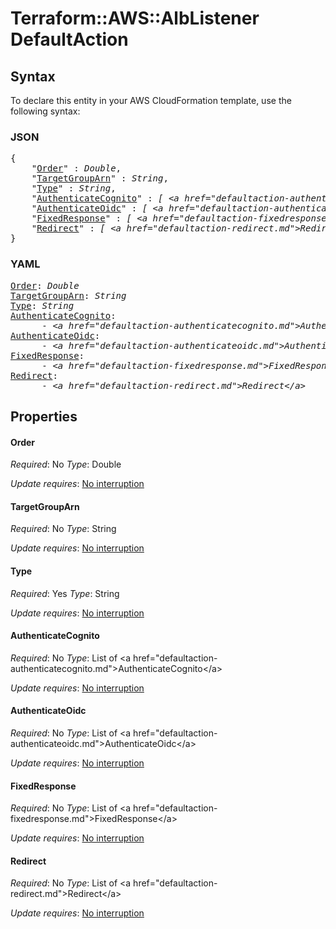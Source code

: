 # Terraform::AWS::AlbListener DefaultAction

## Syntax

To declare this entity in your AWS CloudFormation template, use the following syntax:

### JSON

<pre>
{
    "<a href="#order" title="Order">Order</a>" : <i>Double</i>,
    "<a href="#targetgrouparn" title="TargetGroupArn">TargetGroupArn</a>" : <i>String</i>,
    "<a href="#type" title="Type">Type</a>" : <i>String</i>,
    "<a href="#authenticatecognito" title="AuthenticateCognito">AuthenticateCognito</a>" : <i>[ &lt;a href=&#34;defaultaction-authenticatecognito.md&#34;&gt;AuthenticateCognito&lt;/a&gt;, ... ]</i>,
    "<a href="#authenticateoidc" title="AuthenticateOidc">AuthenticateOidc</a>" : <i>[ &lt;a href=&#34;defaultaction-authenticateoidc.md&#34;&gt;AuthenticateOidc&lt;/a&gt;, ... ]</i>,
    "<a href="#fixedresponse" title="FixedResponse">FixedResponse</a>" : <i>[ &lt;a href=&#34;defaultaction-fixedresponse.md&#34;&gt;FixedResponse&lt;/a&gt;, ... ]</i>,
    "<a href="#redirect" title="Redirect">Redirect</a>" : <i>[ &lt;a href=&#34;defaultaction-redirect.md&#34;&gt;Redirect&lt;/a&gt;, ... ]</i>
}
</pre>

### YAML

<pre>
<a href="#order" title="Order">Order</a>: <i>Double</i>
<a href="#targetgrouparn" title="TargetGroupArn">TargetGroupArn</a>: <i>String</i>
<a href="#type" title="Type">Type</a>: <i>String</i>
<a href="#authenticatecognito" title="AuthenticateCognito">AuthenticateCognito</a>: <i>
      - &lt;a href=&#34;defaultaction-authenticatecognito.md&#34;&gt;AuthenticateCognito&lt;/a&gt;</i>
<a href="#authenticateoidc" title="AuthenticateOidc">AuthenticateOidc</a>: <i>
      - &lt;a href=&#34;defaultaction-authenticateoidc.md&#34;&gt;AuthenticateOidc&lt;/a&gt;</i>
<a href="#fixedresponse" title="FixedResponse">FixedResponse</a>: <i>
      - &lt;a href=&#34;defaultaction-fixedresponse.md&#34;&gt;FixedResponse&lt;/a&gt;</i>
<a href="#redirect" title="Redirect">Redirect</a>: <i>
      - &lt;a href=&#34;defaultaction-redirect.md&#34;&gt;Redirect&lt;/a&gt;</i>
</pre>

## Properties

#### Order

_Required_: No
_Type_: Double

_Update requires_: [No interruption](https://docs.aws.amazon.com/AWSCloudFormation/latest/UserGuide/using-cfn-updating-stacks-update-behaviors.html#update-no-interrupt)

#### TargetGroupArn

_Required_: No
_Type_: String

_Update requires_: [No interruption](https://docs.aws.amazon.com/AWSCloudFormation/latest/UserGuide/using-cfn-updating-stacks-update-behaviors.html#update-no-interrupt)

#### Type

_Required_: Yes
_Type_: String

_Update requires_: [No interruption](https://docs.aws.amazon.com/AWSCloudFormation/latest/UserGuide/using-cfn-updating-stacks-update-behaviors.html#update-no-interrupt)

#### AuthenticateCognito

_Required_: No
_Type_: List of &lt;a href=&#34;defaultaction-authenticatecognito.md&#34;&gt;AuthenticateCognito&lt;/a&gt;

_Update requires_: [No interruption](https://docs.aws.amazon.com/AWSCloudFormation/latest/UserGuide/using-cfn-updating-stacks-update-behaviors.html#update-no-interrupt)

#### AuthenticateOidc

_Required_: No
_Type_: List of &lt;a href=&#34;defaultaction-authenticateoidc.md&#34;&gt;AuthenticateOidc&lt;/a&gt;

_Update requires_: [No interruption](https://docs.aws.amazon.com/AWSCloudFormation/latest/UserGuide/using-cfn-updating-stacks-update-behaviors.html#update-no-interrupt)

#### FixedResponse

_Required_: No
_Type_: List of &lt;a href=&#34;defaultaction-fixedresponse.md&#34;&gt;FixedResponse&lt;/a&gt;

_Update requires_: [No interruption](https://docs.aws.amazon.com/AWSCloudFormation/latest/UserGuide/using-cfn-updating-stacks-update-behaviors.html#update-no-interrupt)

#### Redirect

_Required_: No
_Type_: List of &lt;a href=&#34;defaultaction-redirect.md&#34;&gt;Redirect&lt;/a&gt;

_Update requires_: [No interruption](https://docs.aws.amazon.com/AWSCloudFormation/latest/UserGuide/using-cfn-updating-stacks-update-behaviors.html#update-no-interrupt)

